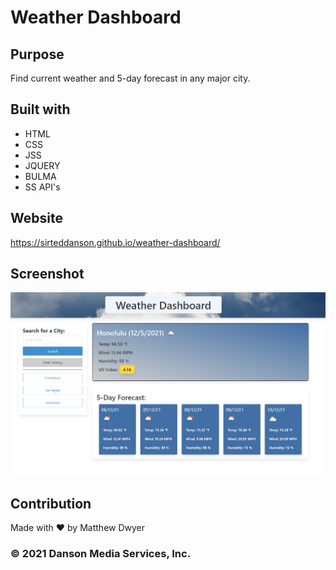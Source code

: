 # Weather Dashboard

## Purpose
Find current weather and 5-day forecast in any major city.


## Built with
* HTML
* CSS
* JSS
* JQUERY
* BULMA
* SS API's

## Website
https://sirteddanson.github.io/weather-dashboard/

## Screenshot
![](./assets/images/website-screenshot.PNG/)

## Contribution
Made with ❤️ by Matthew Dwyer

### © 2021 Danson Media Services, Inc.